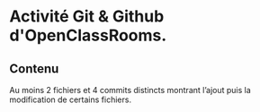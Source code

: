 # Activité Git & Github d'OpenClassRooms.

## Contenu
Au moins 2 fichiers et 4 commits distincts montrant l’ajout puis la modification de certains fichiers.
